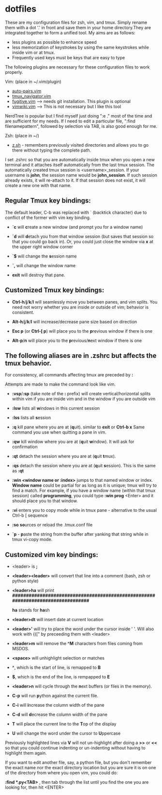 # dotfiles
These are my configuration files for zsh, vim, and tmux. Simply rename them with a dot '.' in front and save them in your home directory.They are integrated together to form a unified tool. My aims are as follows:
- less plugins as possible to enhance speed
- less memorization of keystrokes by using the same keystrokes while inside vim or at tmux.
- Frequently used keys must be keys that are easy to type

The following plugins are necessary for these configuration files to work properly.

Vim: (place in ~/.vim/plugin)
  - [auto-pairs.vim](https://github.com/jiangmiao/auto-pairs)
  - [tmux_navigator.vim](https://github.com/christoomey/vim-tmux-navigator)
  - [fugitive.vim](https://github.com/tpope/vim-fugitive) --> needs git installation. This plugin is optional
  - [vimwiki.vim](https://github.com/vimwiki/vimwiki) --> This is not necessary but I like this tool
  
NerdTree is popular but I find myself just doing ":e ." most of the time and are sufficient for my needs. If I need to edit a particular file, ":find filenamepattern", followed by selection via TAB, is also good enough for me.

Zsh: (place in ~/)
  - [z.sh](https://github.com/rupa/z) - remembers previously visited directories and allows you to go there without typing the complete path.

I  set .zshrc so that you are automatically inside tmux when you open a new terminal and it attaches itself automatically from the last tmux session. The automatically created tmux session is \<username\>_session. If your username is **john**, the session name would be **john_session**. If such session already exists, it will re-attach to it. If that session does not exist, it will create a new one with that name.

## Regular Tmux key bindings:
The default leader, C-b was replaced with ` (backtick character) due to conflict of the former with vim key binding.

 -  **`c** will **c**reate a new window (and prompt you for a window name)
 
 -  **`d** will **d**etach you from that window session (but saves that session so that you could go back in). Or, you could just close the window via **x** at the upper right window corner
 
  -  **`$** will change the **s**ession name
  
  -  **`,** will change the window name
  
  -  **exit** will destroy that pane.
  
## Customized Tmux key bindings:

-  **Ctrl-h**/**j**/**k**/**l**  will seamlessly move you between panes, and vim splits. You need not worry whether you are inside or outside of vim; behavior is consistent.

 -  **Alt-h**/**j**/**k**/**l**  will increase/decrease pane size based on direction

 -  **Esc p** (or **Ctrl-\[ p**) will place you to the **p**revious window if there is one

 -  **Alt-p**/**n** will place you to the **p**revious/**n**ext window if there is one
 
 ## The following aliases are in .zshrc but affects the tmux behavior. 
 
 For consistency, all commands affecting tmux are preceded by **:** 
 
 Attempts are made to make the command look like vim.
 
 - **:vsp**/**:sp**  (take note of the **:** prefix) will create vertical/horizontal splits within vim if you are inside vim and in the window if you are outside vim

 -  **:lsw** lists all **w**indows in this current session

 -  **:lss** lists all **s**ession
 
 -  **:q** kill pane where you are at (**q**uit). similar to **exit** or **Ctrl-b x** Same command you use when quitting a pane in vim.
 
 -  **:qw** kill window where you are at (**q**uit **w**indow). It will ask for confirmation
 
 -  **:qt** detach the session where you are at (**q**uit **t**mux).
  
 -  **:qs** detach the session where you are at (**q**uit **s**ession). This is the same as **:qt**

 -  **:win \<window name or :index\>** jumps to that named window or index. **Window name** could be partial for as long as it is unique; tmux will try to find a match. For example, if you have a window name (within that tmux session) called **programming**, you could type **:win prog** \<Enter\> and it should place you to that window.
 -  **:vi** enters you to copy mode while in tmux pane - alternative to the usual Ctrl-b \[ sequence
 
 -  **:so** **so**urces or reload the .tmux.conf file
 
 -  **`p** - **p**aste the string from the buffer after yanking that string while in tmux vi-copy mode.

## Customized vim key bindings:
 - \<leader\> is **;**
  
 - **\<leader\>\<leader\>** will convert that line into a comment (bash, zsh or python style)
  
 - **\<leader\>ha** will print **################################################################################** 
 
    **ha** stands for **ha**sh
 
 - **\<leader\>dt** will insert date at current location
  
 - **\<leader\>'** will try to place the word under the cursor inside '  '. Will also work with {(\[" by preceeding them with \<leader\>
  
 - **\<leader\>m** will remove the **^M** characters from files coming from MSDOS.
  
 - **\<space\>** will unhighlight selection or matches
  
 - **^**, which is the start of line, is remapped to **B**
 
 - **$**, which is the end of the line, is rempapped to **E**
 
 - **\<leader\>n** will cycle through the **n**ext buffers (or files in the memory).
 
 - **C-p** will run **p**ython against the current file.
 
 - **C-i** will **i**ncrease the column width of the pane
 
 - **C-d** will **d**ecrease the column width of the pane
 
 - **T** will place the current line to the **T**op of the display
  
  - **U** will change the word under the cursor to **U**ppercase
  
Previously highlighted lines via **V** will not un-highlight after doing a **>>** or **<<** so that you could continue indenting or un-indenting without having to highlight them again.

If you want to edit another file, say, a python file, but you don't remember the exact name nor the exact directory location but you are sure it is on one of the directory from where you open vim, you could do:

**:find \*.py\<TAB\>** , then tab through the list until you find the one you are looking for, then hit \<ENTER\>


